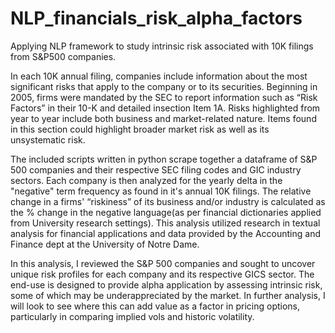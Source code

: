 # NLP_financials_risk_alpha_factors
Applying NLP framework to study intrinsic risk associated with 10K filings from S&amp;P500 companies.  

In each 10K annual filing, companies include information about the most significant risks that apply to the company or to its securities. Beginning in 2005, firms were mandated by the SEC to report information such as “Risk Factors” in their 10-K and detailed insection Item 1A.  Risks highlighted from year to year include both business and market-related nature.  Items found in this section could highlight broader market risk as well as its unsystematic risk. 

The included scripts written in python scrape together a dataframe of S&P 500 companies and their respective SEC filing codes and GIC industry sectors.  Each company is then analyzed for the yearly delta in the "negative" term frequency as found in it's annual 10K filings.  The relative change in a firms' “riskiness” of its business and/or industry is calculated as the % change in the negative language(as per financial dictionaries applied from University research settings).  This analysis utilized research in textual analysis for financial applications and data provided by the Accounting and Finance dept at the University of Notre Dame.  

In this analysis, I reviewed the S&P 500 companies and sought to uncover unique risk profiles for each company and its respective GICS sector.  The end-use is designed to provide alpha application by assessing intrinsic risk, some of which may be underappreciated by the market.  In further analysis, I will look to see where this can add value as a factor in pricing options, particularly in comparing implied vols and historic volatility. 

